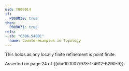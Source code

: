 ```yaml
---
uid: T000014
if:
  P000030: true
then:
  P000031: true
refs:
- zb: "0386.54001"
  name: Counterexamples in Topology
---
```


This holds as any locally finite refinement is point finite.

Asserted on page 24 of {{doi:10.1007/978-1-4612-6290-9}}.
